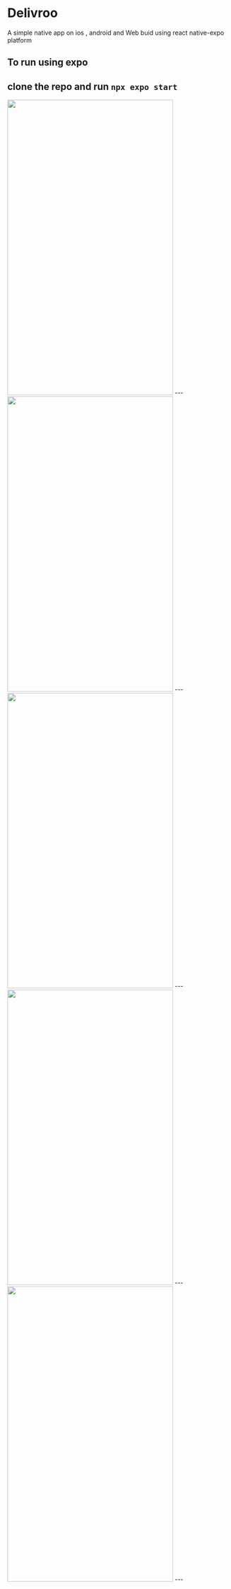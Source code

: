 # Delivroo

A simple native app on ios , android and Web
buid using react native-expo  platform 

## To run using expo

clone the repo and run `npx expo start`
---
<img src="https://cdn.discordapp.com/attachments/1013811635397333062/1013813026308247593/IMG_3124.PNG" width="375" height="667" />
---
<img src="https://cdn.discordapp.com/attachments/1013811635397333062/1013813072730791947/IMG_3125.PNG" width="375" height="667" />
---
<img src="https://cdn.discordapp.com/attachments/1013811635397333062/1013813119119798322/IMG_3126.PNG" width="375" height="667" />
---

<img src="https://cdn.discordapp.com/attachments/1013811635397333062/1013813137889304656/IMG_3127.PNG" width="375" height="667" />
---
<img src="https://cdn.discordapp.com/attachments/1013811635397333062/1013813188342591579/IMG_3128.PNG" width="375" height="667" />
---
